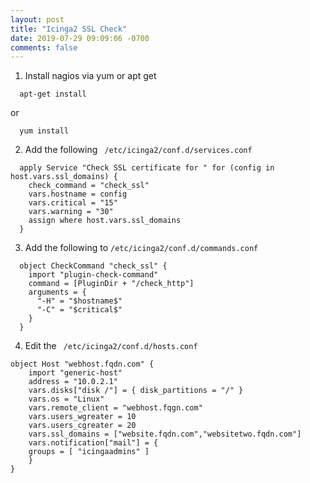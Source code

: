 ```yaml
---
layout: post
title: "Icinga2 SSL Check"
date: 2019-07-29 09:09:06 -0700
comments: false
---
```

1. Install nagios via yum or apt get 
```
  apt-get install
```
or 
```
  yum install
```

2. Add the following ``` /etc/icinga2/conf.d/services.conf```
```
  apply Service "Check SSL certificate for " for (config in host.vars.ssl_domains) {
    check_command = "check_ssl"
    vars.hostname = config
    vars.critical = "15"
    vars.warning = "30" 
    assign where host.vars.ssl_domains
  }
```

3. Add the following to ``` /etc/icinga2/conf.d/commands.conf ```  
```
  object CheckCommand "check_ssl" {
    import "plugin-check-command"
    command = [PluginDir + "/check_http"]
    arguments = {
      "-H" = "$hostname$"
      "-C" = "$critical$"
    }
  }
```

4. Edit the ``` /etc/icinga2/conf.d/hosts.conf``` 
```
object Host "webhost.fqdn.com" {
    import "generic-host"
    address = "10.0.2.1" 
    vars.disks["disk /"] = { disk_partitions = "/" }
    vars.os = "Linux"
    vars.remote_client = "webhost.fqgn.com" 
    vars.users_wgreater = 10
    vars.users_cgreater = 20 
    vars.ssl_domains = ["website.fqdn.com","websitetwo.fqdn.com"] 
    vars.notification["mail"] = {
    groups = [ "icingaadmins" ] 
    } 
}
```

